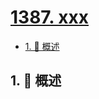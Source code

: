 # [1387. xxx](https://github.com/Tdahuyou/TNotes.leetcode/tree/main/notes/1387.%20xxx)

<!-- region:toc -->

- [1. 📝 概述](#1--概述)

<!-- endregion:toc -->

## 1. 📝 概述
